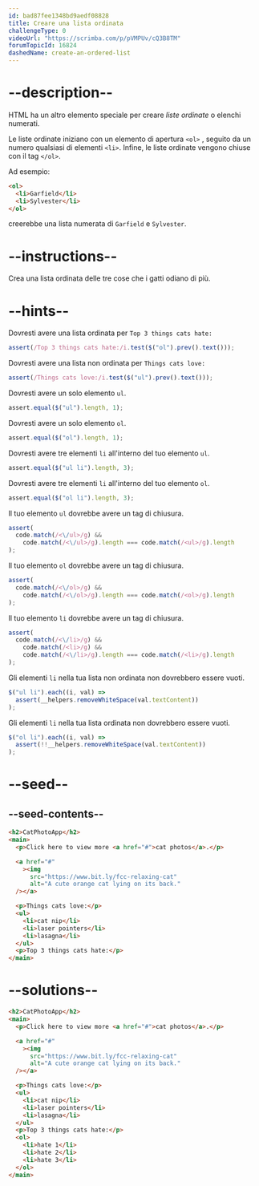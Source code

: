 ```yaml
---
id: bad87fee1348bd9aedf08828
title: Creare una lista ordinata
challengeType: 0
videoUrl: "https://scrimba.com/p/pVMPUv/cQ3B8TM"
forumTopicId: 16824
dashedName: create-an-ordered-list
---
```


# --description--

HTML ha un altro elemento speciale per creare <dfn>liste ordinate</dfn> o elenchi numerati.

Le liste ordinate iniziano con un elemento di apertura `<ol>` , seguito da un numero qualsiasi di elementi `<li>`. Infine, le liste ordinate vengono chiuse con il tag `</ol>`.

Ad esempio:

```html
<ol>
  <li>Garfield</li>
  <li>Sylvester</li>
</ol>
```

creerebbe una lista numerata di `Garfield` e `Sylvester`.

# --instructions--

Crea una lista ordinata delle tre cose che i gatti odiano di più.

# --hints--

Dovresti avere una lista ordinata per `Top 3 things cats hate:`

```js
assert(/Top 3 things cats hate:/i.test($("ol").prev().text()));
```

Dovresti avere una lista non ordinata per `Things cats love:`

```js
assert(/Things cats love:/i.test($("ul").prev().text()));
```

Dovresti avere un solo elemento `ul`.

```js
assert.equal($("ul").length, 1);
```

Dovresti avere un solo elemento `ol`.

```js
assert.equal($("ol").length, 1);
```

Dovresti avere tre elementi `li` all'interno del tuo elemento `ul`.

```js
assert.equal($("ul li").length, 3);
```

Dovresti avere tre elementi `li` all'interno del tuo elemento `ol`.

```js
assert.equal($("ol li").length, 3);
```

Il tuo elemento `ul` dovrebbe avere un tag di chiusura.

```js
assert(
  code.match(/<\/ul>/g) &&
    code.match(/<\/ul>/g).length === code.match(/<ul>/g).length
);
```

Il tuo elemento `ol` dovrebbe avere un tag di chiusura.

```js
assert(
  code.match(/<\/ol>/g) &&
    code.match(/<\/ol>/g).length === code.match(/<ol>/g).length
);
```

Il tuo elemento `li` dovrebbe avere un tag di chiusura.

```js
assert(
  code.match(/<\/li>/g) &&
    code.match(/<li>/g) &&
    code.match(/<\/li>/g).length === code.match(/<li>/g).length
);
```

Gli elementi `li` nella tua lista non ordinata non dovrebbero essere vuoti.

```js
$("ul li").each((i, val) =>
  assert(__helpers.removeWhiteSpace(val.textContent))
);
```

Gli elementi `li` nella tua lista ordinata non dovrebbero essere vuoti.

```js
$("ol li").each((i, val) =>
  assert(!!__helpers.removeWhiteSpace(val.textContent))
);
```

# --seed--

## --seed-contents--

```html
<h2>CatPhotoApp</h2>
<main>
  <p>Click here to view more <a href="#">cat photos</a>.</p>

  <a href="#"
    ><img
      src="https://www.bit.ly/fcc-relaxing-cat"
      alt="A cute orange cat lying on its back."
  /></a>

  <p>Things cats love:</p>
  <ul>
    <li>cat nip</li>
    <li>laser pointers</li>
    <li>lasagna</li>
  </ul>
  <p>Top 3 things cats hate:</p>
</main>
```

# --solutions--

```html
<h2>CatPhotoApp</h2>
<main>
  <p>Click here to view more <a href="#">cat photos</a>.</p>

  <a href="#"
    ><img
      src="https://www.bit.ly/fcc-relaxing-cat"
      alt="A cute orange cat lying on its back."
  /></a>

  <p>Things cats love:</p>
  <ul>
    <li>cat nip</li>
    <li>laser pointers</li>
    <li>lasagna</li>
  </ul>
  <p>Top 3 things cats hate:</p>
  <ol>
    <li>hate 1</li>
    <li>hate 2</li>
    <li>hate 3</li>
  </ol>
</main>
```
